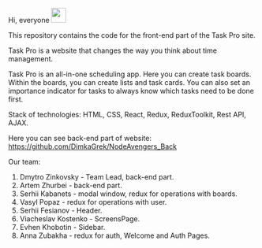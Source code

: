 Hi, everyone
<img src="https://media.giphy.com/media/hvRJCLFzcasrR4ia7z/giphy.gif" width="30px"/>

This repository contains the code for the front-end part of the Task Pro site.

Task Pro is a website that changes the way you think about time management.

Task Pro is an all-in-one scheduling app. Here you can create task boards.
Within the boards, you can create lists and task cards. You can also set an
importance indicator for tasks to always know which tasks need to be done first.

Stack of technologies: HTML, CSS, React, Redux, ReduxToolkit, Rest API, AJAX.

Here you can see back-end part of website:
https://github.com/DimkaGrek/NodeAvengers_Back

Our team:

1. Dmytro Zinkovsky - Team Lead, back-end part.
2. Artem Zhurbei - back-end part.
3. Serhii Kabanets - modal window, redux for operations with boards.
4. Vasyl Popaz - redux for operations with user.
5. Serhii Fesianov - Header.
6. Viacheslav Kostenko - ScreensPage.
7. Evhen Khobotin - Sidebar.
8. Anna Zubakha - redux for auth, Welcome and Auth Pages.
